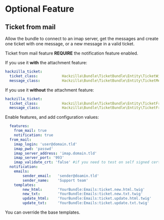 # Optional Feature

## Ticket from mail

Allow the bundle to connect to an imap server, get the messages and create one ticket with one message, 
or a new message in a valid ticket.

Ticket from mail feature __REQUIRE__ the notification feature enabled.

If you use it __with__ the attachment feature:
```yaml
hackzilla_ticket:
  ticket_class:           Hackzilla\Bundle\TicketBundle\Entity\TicketWithAttachmentFromMail
  message_class:          Hackzilla\Bundle\TicketBundle\Entity\TicketMessageWithAttachmentFromMail
```
If you use it __without__ the attachment feature:
```yaml
hackzilla_ticket:
  ticket_class:           Hackzilla\Bundle\TicketBundle\Entity\TicketFromMail
  message_class:          Hackzilla\Bundle\TicketBundle\Entity\TicketFromMail
```
Enable features, and add configuration values:  
```yaml
  features:
    from_mail: true
    notification: true
  from_mail:
    imap_login: 'user@domain.tld'
    imap_pwd: 'passwd'
    imap_server_address: 'imap.domain.tld'
    imap_server_port: '993'
    imap_validate_crt: 'false' #if you need to test on self signed cert for example
  notification:
    emails:
        sender_email:   'sender@doamin.tld'
        sender_name:    'Support team'
    templates:
        new_html:       'YourBundle:Emails:ticket.new.html.twig'
        new_txt:        'YourBundle:Emails:ticket.new.txt.twig'
        update_html:    'YourBundle:Emails:ticket.update.html.twig'
        update_txt:     'YourBundle:Emails:ticket.update.txt.twig'

```

You can override the base templates.